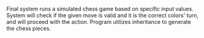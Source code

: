 Final system runs a simulated chess game based on specific input values. System will check if the given move is valid and it is the correct colors' turn, and will proceed with the action. Program utilizes inheritance to generate the chess pieces. 
